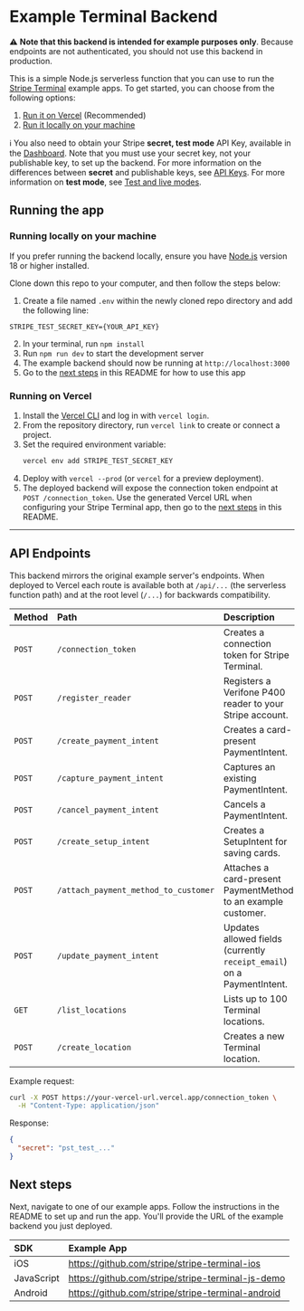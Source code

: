 # Example Terminal Backend
⚠️ **Note that this backend is intended for example purposes only**. Because endpoints are not authenticated, you should not use this backend in production.

This is a simple Node.js serverless function that you can use to run the [Stripe Terminal](https://stripe.com/docs/terminal) example apps. To get started, you can choose from the following options:

1. [Run it on Vercel](#running-on-vercel) (Recommended)
2. [Run it locally on your machine](#running-locally-on-your-machine)

ℹ️  You also need to obtain your Stripe **secret, test mode** API Key, available in the [Dashboard](https://dashboard.stripe.com/account/apikeys). Note that you must use your secret key, not your publishable key, to set up the backend. For more information on the differences between **secret** and publishable keys, see [API Keys](https://stripe.com/docs/keys). For more information on **test mode**, see [Test and live modes](https://stripe.com/docs/keys#test-live-modes).

## Running the app

### Running locally on your machine

If you prefer running the backend locally, ensure you have [Node.js](https://nodejs.org/) version 18 or higher installed.

Clone down this repo to your computer, and then follow the steps below:

1. Create a file named `.env` within the newly cloned repo directory and add the following line:
```
STRIPE_TEST_SECRET_KEY={YOUR_API_KEY}
```
2. In your terminal, run `npm install`
3. Run `npm run dev` to start the development server
4. The example backend should now be running at `http://localhost:3000`
5. Go to the [next steps](#next-steps) in this README for how to use this app

### Running on Vercel

1. Install the [Vercel CLI](https://vercel.com/docs/cli) and log in with `vercel login`.
2. From the repository directory, run `vercel link` to create or connect a project.
3. Set the required environment variable:
   ```sh
   vercel env add STRIPE_TEST_SECRET_KEY
   ```
4. Deploy with `vercel --prod` (or `vercel` for a preview deployment).
5. The deployed backend will expose the connection token endpoint at `POST /connection_token`. Use the generated Vercel URL when configuring your Stripe Terminal app, then go to the [next steps](#next-steps) in this README.

---

## API Endpoints

This backend mirrors the original example server's endpoints. When deployed to Vercel each
route is available both at `/api/...` (the serverless function path) and at the root level
(`/...`) for backwards compatibility.

| Method | Path | Description |
| :-- | :-- | :-- |
| `POST` | `/connection_token` | Creates a connection token for Stripe Terminal. |
| `POST` | `/register_reader` | Registers a Verifone P400 reader to your Stripe account. |
| `POST` | `/create_payment_intent` | Creates a card-present PaymentIntent. |
| `POST` | `/capture_payment_intent` | Captures an existing PaymentIntent. |
| `POST` | `/cancel_payment_intent` | Cancels a PaymentIntent. |
| `POST` | `/create_setup_intent` | Creates a SetupIntent for saving cards. |
| `POST` | `/attach_payment_method_to_customer` | Attaches a card-present PaymentMethod to an example customer. |
| `POST` | `/update_payment_intent` | Updates allowed fields (currently `receipt_email`) on a PaymentIntent. |
| `GET` | `/list_locations` | Lists up to 100 Terminal locations. |
| `POST` | `/create_location` | Creates a new Terminal location. |

Example request:
```bash
curl -X POST https://your-vercel-url.vercel.app/connection_token \
  -H "Content-Type: application/json"
```

Response:
```json
{
  "secret": "pst_test_..."
}
```

## Next steps

Next, navigate to one of our example apps. Follow the instructions in the README to set up and run the app. You'll provide the URL of the example backend you just deployed.

| SDK | Example App |
|  :---  |  :---  |
| iOS | https://github.com/stripe/stripe-terminal-ios |
| JavaScript | https://github.com/stripe/stripe-terminal-js-demo |
| Android | https://github.com/stripe/stripe-terminal-android |



